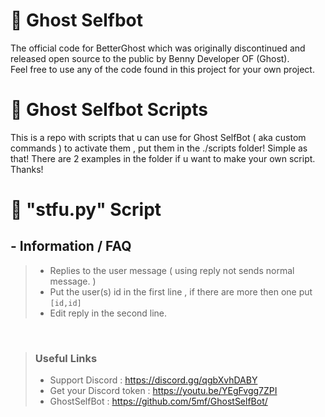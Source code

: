# 👻 Ghost Selfbot

The official code for BetterGhost which was originally discontinued and released open source to the public by Benny Developer OF (Ghost).  
Feel free to use any of the code found in this project for your own project.

# 👻 Ghost Selfbot Scripts

This is a repo with scripts that u can use for Ghost SelfBot ( aka custom commands ) to activate them , put them in the ./scripts folder!
Simple as that! There are 2 examples in the folder if u want to make your own script. Thanks!

# 👻 "stfu.py" Script

## - Information / FAQ
   > - Replies to the user message ( using reply not sends normal message. )
   > - Put the user(s) id in the first line , if there are more then one put ```[id,id]```
   > - Edit reply in the second line.
   
<br />
  

  
> ### Useful Links  
> - Support Discord : https://discord.gg/qgbXvhDABY
> - Get your Discord token : https://youtu.be/YEgFvgg7ZPI  
> - GhostSelfBot : https://github.com/5mf/GhostSelfBot/

